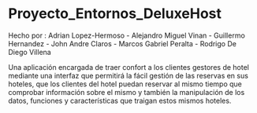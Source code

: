 # Proyecto_Entornos_DeluxeHost
Hecho por : Adrian Lopez-Hermoso - Alejandro Miguel Vinan - Guillermo Hernandez - John Andre Claros - Marcos Gabriel Peralta - Rodrigo De Diego Villena

Una aplicación encargada de traer confort a los clientes gestores de hotel mediante una interfaz que permitirá la fácil gestión de las reservas en sus hoteles, que los clientes del hotel puedan reservar al mismo tiempo que comprobar información sobre el mismo y también la manipulación de los datos, funciones y características que traigan estos mismos hoteles.
